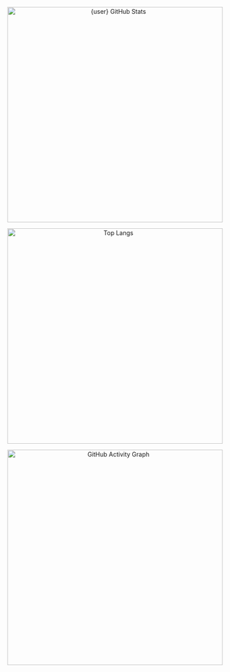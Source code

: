 </p>
<p align="center">
  <!-- GitHub Stats -->
  <img alt="{user} GitHub Stats" width="500px" src="https://github-readme-stats.vercel.app/api?username=EpicNerdBr&show_icons=true&count_private=true&include_all_commits=true&theme=transparent&text_color=878787&title_color=3176cc&icon_color=878787&border_color=878787&border_radius=5&cache_seconds=1800"/>
</p>
<p align="center">
  <!-- Top Languages -->
  <img alt="Top Langs" width="500px" src="https://github-readme-stats.vercel.app/api/top-langs/?username=EpicNerdBr&layout=compact&theme=transparent&text_color=878787&title_color=3176cc&icon_color=878787&border_color=878787&border_radius=5&cache_seconds=1800"/>
</p>
<p align="center">
  <!-- Activity -->
  <img alt="GitHub Activity Graph" width="500px" src="https://github-readme-activity-graph.vercel.app/graph?username=EpicNerdBr&theme=github-compact&color=878787&title_color=3176cc&point=3176cc&area_color=13171d"/>
</p>
